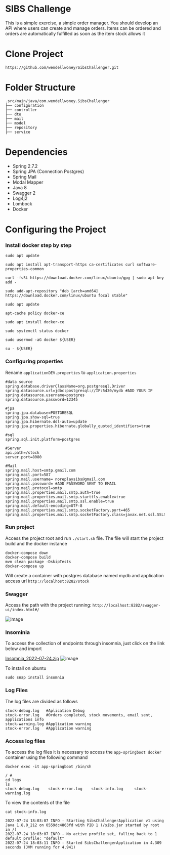 # SIBS Challenge
This is a simple exercise, a simple order manager. You should develop an API where users can create and manage orders. Items can be ordered and orders are automatically fulfilled as soon as the item stock allows it

# Clone Project
```
https://github.com/wendellwoney/SibsChallenger.git
```

# Folder Structure
```
.src/main/java/com.wendellwoney.SibsChallenger
├── configuration 
├── controller
├── dto
├── mail
├── model
├── repository
├── service
```

# Dependencies

* Spring 2.7.2
* Spring JPA (Connection Postgres)
* Spring Mail
* Modal Mapper
* Java 8
* Swagger 2
* Log4j2
* Lombock
* Docker

# Configuring the Project

### Install docker step by step 
```shell
sudo apt update

sudo apt install apt-transport-https ca-certificates curl software-properties-common

curl -fsSL https://download.docker.com/linux/ubuntu/gpg | sudo apt-key add -

sudo add-apt-repository "deb [arch=amd64] https://download.docker.com/linux/ubuntu focal stable"

sudo apt update

apt-cache policy docker-ce

sudo apt install docker-ce

sudo systemctl status docker

sudo usermod -aG docker ${USER}

su - ${USER}

```

### Configuring properties

Rename ``applicationDEV.properties`` to ``application.properties``

```
#data source
spring.database.driverClassName=org.postgresql.Driver
spring.datasource.url=jdbc:postgresql://IP:5430/mydb #ADD YOUR IP
spring.datasource.username=postgres
spring.datasource.password=12345

#jpa
spring.jpa.database=POSTGRESQL
spring.jpa.show-sql=true
spring.jpa.hibernate.ddl-auto=update
spring.jpa.properties.hibernate.globally_quoted_identifiers=true

#sql
spring.sql.init.platform=postgres

#Server
api.path=/stock
server.port=8080

#Mail
spring.mail.host=smtp.gmail.com
spring.mail.port=587
spring.mail.username= noreplaysibs@gmail.com
spring.mail.password= #ADD PASSWORD SENT TO EMAIL
spring.mail.protocol=smtp
spring.mail.properties.mail.smtp.auth=true
spring.mail.properties.mail.smtp.starttls.enable=true
spring.mail.properties.mail.smtp.ssl.enable=true
spring.mail.default-encoding=UTF-8
spring.mail.properties.mail.smtp.socketFactory.port=465
spring.mail.properties.mail.smtp.socketFactory.class=javax.net.ssl.SSLSocketFactory
```

### Run project
Access the project root and run ``./start.sh`` file. The file will start the project build and the docker instance

```
docker-compose down
docker-compose build
mvn clean package -DskipTests
docker-compose up
```
Will create a container with postgres database named mydb and application access url ``http://localhost:8282/stock``

### Swagger
Access the path with the project running: ``http://localhost:8282/swagger-ui/index.html#/``

![image](https://user-images.githubusercontent.com/29403648/180661774-7bdcb0a5-c34e-4380-bae6-efbe2b3b5f20.png)

### Insominia
To access the collection of endpoints through insomnia, just click on the link below and import

[Insomnia_2022-07-24.zip](https://github.com/wendellwoney/SibsChallenger/files/9176480/Insomnia_2022-07-24.zip)
![image](https://user-images.githubusercontent.com/29403648/180661937-48fb455c-e33b-4586-826c-d8fa7156813b.png)

To install on ubuntu
```shell
sudo snap install insomnia
```

### Log Files
The log files are divided as follows
```
stock-debug.log   #Aplication Debug
stock-error.log   #Orders completed, stock movements, email sent, applications info
stock-warning.log #Application warning
stock-error.log   #Application warning
```

### Access log files

To access the log files it is necessary to access the ``app-springboot docker`` container using the following command
```shell
docker exec -it app-springboot /bin/sh

/ #
cd logs
ls
stock-debug.log    stock-error.log    stock-info.log     stock-warning.log
```

To view the contents of the file
```shell
cat stock-info.log

2022-07-24 18:03:07 INFO - Starting SibsChallengerApplication v1 using Java 1.8.0_212 on 0559dc4863fd with PID 1 (/sibs.jar started by root in /)
2022-07-24 18:03:07 INFO - No active profile set, falling back to 1 default profile: "default"
2022-07-24 18:03:11 INFO - Started SibsChallengerApplication in 4.309 seconds (JVM running for 4.941)

```


